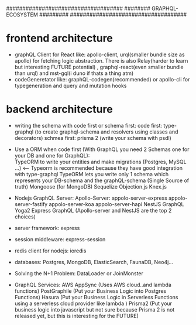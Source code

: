 ####################################
######## GRAPHQL-ECOSYSTEM #########
####################################

frontend architecture
========================

- graphQL Client for React like: apollo-client, urql(smaller bundle size as apollo) for fetching logic abstraction. There is also Relay(harder to learn but interesting FUTURE potential) , graphql-react(even smaller bundle than urql) and mst-gql(i duno if thats a thing atm)
- codeGeneretator like: graphQL-codegen(recommended) or apollo-cli for typegeneration and query and mutation hooks

backend architecture
=========================

- writing the schema with code first or schema first:
 code first: type-graphql (to create graphql-schema and resolvers using classes and decorators)
 schmea first: prisma 2 (write your schema with psdl)

- Use a ORM when code first (With GraphQL you need 2 Schemas one for your DB and one for GraphQL):  
  TypeORM to write your entities and make migrations (Postgres, MySQL ...) <-- Typeorm is recommended because they have good integration with type-graphql
  TypeORM lets you write only 1 schema which represents your DB-schema and the graphQL-schema (Single Source of truth)
  Mongoose (for MongoDB)
  Sequelize
  Objection.js
  Knex.js

- Nodejs GraphQL Server:
 Apollo-Server: appolo-server-express
                appolo-server-fastify
                appolo-server-koa
                appolo-server-hapi
                NestJS
                GraphQL Yoga2
                Express GraphQL
                (Apollo-server and NestJS are the top 2 choices)

- server framework: express

- session middleware: express-session

- redis client for nodejs: ioredis

- databases: Postgres, MongoDB, ElasticSearch, FaunaDB, Neo4j...
- Solving the N+1 Problem: DataLoader or JoinMonster

- GraphQL Services:
 AWS AppSync (Uses AWS cloud..and lambda functions)
 PostGraphile (Put your Business Logic into Postgres Functions)
 Hasura (Put your Business Logic in Serverless Functions using a serverless cloud provider like lambda )
 Prisma2 (Put your business logic into javascript but not sure because Prisma 2 is not released yet, but this is interesting for the FUTURE)
